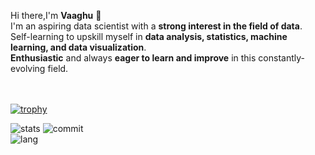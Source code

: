 Hi there,I'm **Vaaghu** 👋<br/>
I'm an aspiring data scientist with a **strong interest in the field of data**.<br/> 
Self-learning to upskill myself in **data analysis, statistics, machine learning, and data visualization**.<br/>
**Enthusiastic** and always **eager to learn and improve** in this constantly-evolving field.<br/>


<br><br>
[![trophy](https://github-profile-trophy.vercel.app/?username=vignesh021102&margin-w=8&theme=midnight-purple)](https://github.com/ryo-ma/github-profile-trophy)

![stats](https://github-readme-stats.vercel.app/api?username=vignesh021102&theme=midnight-purple&hide_border=false&include_all_commits=true&count_private=true)
![commit](https://github-readme-streak-stats.herokuapp.com/?user=vignesh021102&theme=midnight-purple&hide_border=false)<br/>
![lang](https://github-readme-stats.vercel.app/api/top-langs/?username=vignesh021102&theme=midnight-purple&hide_border=false&include_all_commits=true&count_private=true&layout=compact)
